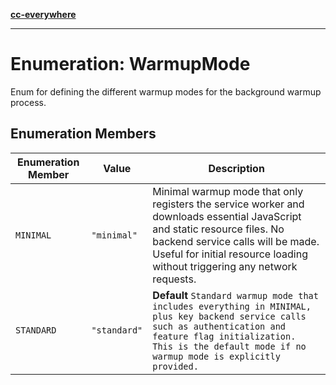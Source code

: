 [**cc-everywhere**](../../../../../index.md)

***

# Enumeration: WarmupMode

Enum for defining the different warmup modes for the background warmup process.

## Enumeration Members

| Enumeration Member | Value | Description |
| ------ | ------ | ------ |
| <a id="minimal"></a> `MINIMAL` | `"minimal"` | Minimal warmup mode that only registers the service worker and downloads essential JavaScript and static resource files. No backend service calls will be made. Useful for initial resource loading without triggering any network requests. |
| <a id="standard"></a> `STANDARD` | `"standard"` | **Default** `Standard warmup mode that includes everything in MINIMAL, plus key backend service calls such as authentication and feature flag initialization. This is the default mode if no warmup mode is explicitly provided.` |
